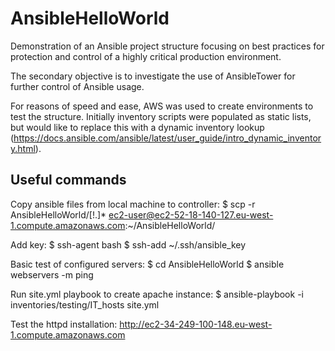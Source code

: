 # AnsibleHelloWorld
Demonstration of an Ansible project structure focusing on best practices for protection and control of a highly critical production environment.

The secondary objective is to investigate the use of AnsibleTower for further control of Ansible usage.

For reasons of speed and ease, AWS was used to create environments to test the structure.  Initially inventory scripts were populated as static lists, but would like to replace this with a dynamic inventory lookup (https://docs.ansible.com/ansible/latest/user_guide/intro_dynamic_inventory.html).


## Useful commands
Copy ansible files from local machine to controller:
$ scp -r AnsibleHelloWorld/[!.]* ec2-user@ec2-52-18-140-127.eu-west-1.compute.amazonaws.com:~/AnsibleHelloWorld/

Add key:
$ ssh-agent bash
$ ssh-add ~/.ssh/ansible_key

Basic test of configured servers:
$ cd AnsibleHelloWorld
$ ansible webservers -m ping

Run site.yml playbook to create apache instance:
$ ansible-playbook -i inventories/testing/IT_hosts site.yml

Test the httpd installation:
http://ec2-34-249-100-148.eu-west-1.compute.amazonaws.com
